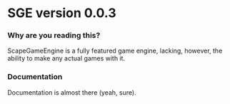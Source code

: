 # SGE version 0.0.3

### Why are you reading this?


ScapeGameEngine is a fully featured game engine, lacking, however, the ability to make any actual games with it.

### Documentation


Documentation is almost there (yeah, sure).
